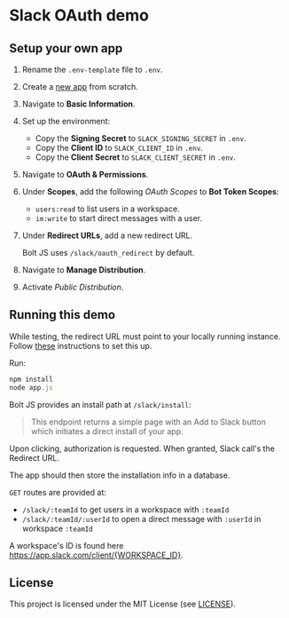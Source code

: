 # Slack OAuth demo

## Setup your own app

1. Rename the `.env-template` file to `.env`.
2. Create a [new app][new-app] from scratch.
3. Navigate to **Basic Information**.
4. Set up the environment:

   - Copy the **Signing Secret** to `SLACK_SIGNING_SECRET` in `.env`.
   - Copy the **Client ID** to `SLACK_CLIENT_ID` in `.env`.
   - Copy the **Client Secret** to `SLACK_CLIENT_SECRET` in `.env`.

5. Navigate to **OAuth & Permissions**.
6. Under **Scopes**, add the following _OAuth Scopes_ to **Bot Token Scopes**:

   - `users:read` to list users in a workspace.
   - `im:write` to start direct messages with a user.

7. Under **Redirect URLs**, add a new redirect URL.

   Bolt JS uses `/slack/oauth_redirect` by default.

8. Navigate to **Manage Distribution**.
9. Activate _Public Distribution_.

[new-app]: https://api.slack.com/apps?new_app=1

## Running this demo

While testing, the redirect URL must point to your locally running instance.
Follow [these][local-dev] instructions to set this up.

Run:

```js
npm install
node app.js
```

Bolt JS provides an install path at `/slack/install`:

> This endpoint returns a simple page with an Add to Slack button which
> initiates a direct install of your app.

Upon clicking, authorization is requested. When granted, Slack call's the
Redirect URL.

The app should then store the installation info in a database.

`GET` routes are provided at:

- `/slack/:teamId` to get users in a workspace with `:teamId`
- `/slack/:teamId/:userId` to open a direct message with `:userId` in workspace
  `:teamId`

A workspace's ID is found here https://app.slack.com/client/{WORKSPACE_ID}.

[local-dev]: https://slack.dev/node-slack-sdk/tutorials/local-development

## License

This project is licensed under the MIT License (see [LICENSE](LICENSE)).
